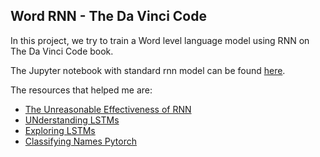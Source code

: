 ## Word RNN - The Da Vinci Code

In this project, we try to train a Word level language model using RNN on The Da Vinci Code book.

The Jupyter notebook with standard rnn model can be found [here](https://nbviewer.jupyter.org/github/abishekarun/Word-RNN/blob/master/Word_RNN.ipynb).

The resources that helped me are:

+ [The Unreasonable Effectiveness of RNN](http://karpathy.github.io/2015/05/21/rnn-effectiveness/)
+ [UNderstanding LSTMs](http://colah.github.io/posts/2015-08-Understanding-LSTMs/)
+ [Exploring LSTMs](http://blog.echen.me/2017/05/30/exploring-lstms/)
+ [Classifying Names Pytorch](http://pytorch.org/tutorials/intermediate/char_rnn_classification_tutorial.html)
